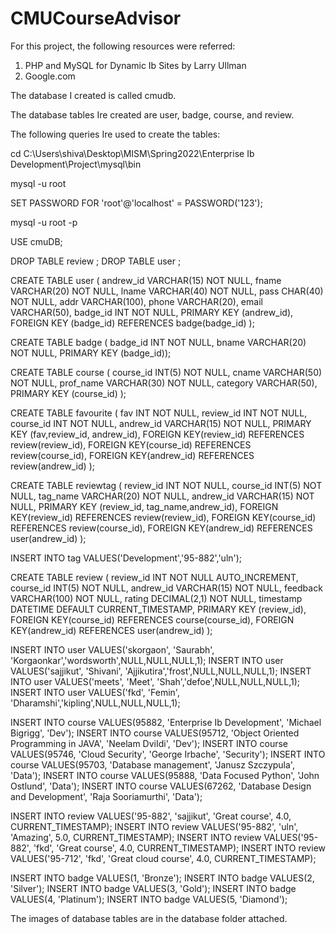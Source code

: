 # CMUCourseAdvisor

For this project, the following resources were referred:

1) PHP and MySQL for Dynamic Ib Sites by Larry Ullman
2) Google.com

The database I created is called cmudb.

The database tables Ire created are user, badge, course, and review.

The following queries Ire used to create the tables:

cd C:\Users\shiva\Desktop\MISM\Spring2022\Enterprise Ib Development\Project\mysql\bin

mysql -u root

SET PASSWORD FOR 'root'@'localhost' = PASSWORD('123');

mysql -u root -p

USE cmuDB;

DROP TABLE review ;
DROP TABLE user ;

CREATE TABLE user (
andrew_id VARCHAR(15) NOT NULL,
fname VARCHAR(20) NOT NULL,
lname VARCHAR(40) NOT NULL,
pass CHAR(40) NOT NULL,
addr VARCHAR(100),
phone VARCHAR(20),
email VARCHAR(50),
badge_id INT NOT NULL,
PRIMARY KEY (andrew_id),
FOREIGN KEY (badge_id) REFERENCES badge(badge_id)
);

CREATE TABLE badge (
badge_id INT NOT NULL,
bname VARCHAR(20) NOT NULL,
PRIMARY KEY (badge_id));

CREATE TABLE course (
course_id INT(5) NOT NULL,
cname VARCHAR(50) NOT NULL,
prof_name VARCHAR(30) NOT NULL,
category VARCHAR(50),
PRIMARY KEY (course_id)
);

CREATE TABLE favourite (
fav INT NOT NULL,
review_id INT NOT NULL,
course_id INT NOT NULL,
andrew_id VARCHAR(15) NOT NULL,
PRIMARY KEY (fav,review_id, andrew_id),
FOREIGN KEY(review_id) REFERENCES review(review_id),
FOREIGN KEY(course_id) REFERENCES review(course_id),
FOREIGN KEY(andrew_id) REFERENCES review(andrew_id)
);

CREATE TABLE reviewtag (
review_id INT NOT NULL,
course_id INT(5) NOT NULL,
tag_name VARCHAR(20) NOT NULL,
andrew_id VARCHAR(15) NOT NULL,
PRIMARY KEY (review_id, tag_name,andrew_id),
FOREIGN KEY(review_id) REFERENCES review(review_id),
FOREIGN KEY(course_id) REFERENCES review(course_id),
FOREIGN KEY(andrew_id) REFERENCES user(andrew_id)
);

INSERT INTO tag VALUES('Development','95-882','uln');

CREATE TABLE review (
review_id INT NOT NULL AUTO_INCREMENT,
course_id INT(5) NOT NULL,
andrew_id VARCHAR(15) NOT NULL,
feedback VARCHAR(100) NOT NULL,
rating DECIMAL(2,1) NOT NULL,
timestamp DATETIME DEFAULT CURRENT_TIMESTAMP,
PRIMARY KEY (review_id),
FOREIGN KEY(course_id) REFERENCES course(course_id),
FOREIGN KEY(andrew_id) REFERENCES user(andrew_id)
);

INSERT INTO user VALUES('skorgaon', 'Saurabh', 'Korgaonkar','wordsworth',NULL,NULL,NULL,1);
INSERT INTO user VALUES('sajjikut', 'Shivani', 'Ajjikutira','frost',NULL,NULL,NULL,1);
INSERT INTO user VALUES('meets', 'Meet', 'Shah','defoe',NULL,NULL,NULL,1);
INSERT INTO user VALUES('fkd', 'Femin', 'Dharamshi','kipling',NULL,NULL,NULL,1);

INSERT INTO course VALUES(95882, 'Enterprise Ib Development', 'Michael Bigrigg', 'Dev');
INSERT INTO course VALUES(95712, 'Object Oriented Programming in JAVA', 'Neelam DviIdi', 'Dev');
INSERT INTO course VALUES(95746, 'Cloud Security', 'George Irbache', 'Security');
INSERT INTO course VALUES(95703, 'Database management', 'Janusz Szczypula', 'Data');
INSERT INTO course VALUES(95888, 'Data Focused Python', 'John Ostlund', 'Data');
INSERT INTO course VALUES(67262, 'Database Design and Development', 'Raja Sooriamurthi', 'Data');


INSERT INTO review VALUES('95-882', 'sajjikut', 'Great course', 4.0, CURRENT_TIMESTAMP);
INSERT INTO review VALUES('95-882', 'uln', 'Amazing', 5.0, CURRENT_TIMESTAMP);
INSERT INTO review VALUES('95-882', 'fkd', 'Great course', 4.0, CURRENT_TIMESTAMP);
INSERT INTO review VALUES('95-712', 'fkd', 'Great cloud course', 4.0, CURRENT_TIMESTAMP);

INSERT INTO badge VALUES(1, 'Bronze');
INSERT INTO badge VALUES(2, 'Silver');
INSERT INTO badge VALUES(3, 'Gold');
INSERT INTO badge VALUES(4, 'Platinum');
INSERT INTO badge VALUES(5, 'Diamond');

The images of database tables are in the database folder attached.
